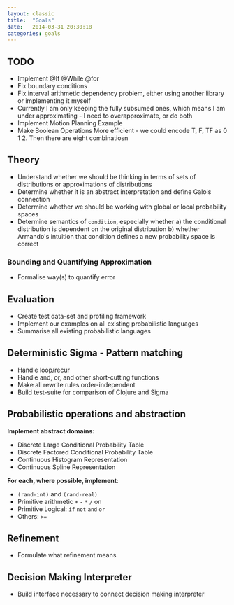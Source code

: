 ```yaml
---
layout: classic
title:  "Goals"
date:   2014-03-31 20:30:18
categories: goals
---
```

<script type="text/javascript" src="http://cdn.mathjax.org/mathjax/latest/MathJax.js?config=TeX-AMS-MML_HTMLorMML"></script>

## TODO
- Implement @If @While @for
- Fix boundary conditions
- Fix interval arithmetic dependency problem, either using another library or implementing it myself
- Currently I am only keeping the fully subsumed ones, which means I am under approximating - I need to overapproximate, or do both
- Implement Motion Planning Example
- Make Boolean Operations More efficient - we could encode T, F, TF as 0 1 2.  Then there are eight combinatiosn 

## Theory

- Understand whether we should be thinking in terms of sets of distributions or approximations of distributions
- Determine whether it is an abstract interpretation and define Galois connection
- Determine whether we should be working with global or local probability spaces
- Determine semantics of `condition`, especially whether a) the conditional distribution is dependent on the original distribution b) whether Armando's intuition that condition defines a new probability space is correct 

### Bounding and Quantifying Approximation
- Formalise way(s) to quantify error

## Evaluation
- Create test data-set and profiling framework
- Implement our examples on all existing probabilistic languages
- Summarise all existing probabilistic languages

## Deterministic Sigma - Pattern matching

- Handle loop/recur
- Handle and, or, and other short-cutting functions
- Make all rewrite rules order-independent
- Build test-suite for comparison of Clojure and Sigma

## Probabilistic operations and abstraction

__Implement abstract domains:__

- Discrete Large Conditional Probability Table
- Discrete Factored Conditional Probability Table
- Continuous Histogram Representation
- Continuous Spline Representation

__For each, where possible, implement__:

- `(rand-int)` and `(rand-real)`
- Primitive arithmetic `+` `-` `*` `/` on
- Primitive Logical: `if` `not` `and` `or`
- Others: `>=`

## Refinement

- Formulate what refinement means

## Decision Making Interpreter

- Build interface necessary to connect decision making interpreter